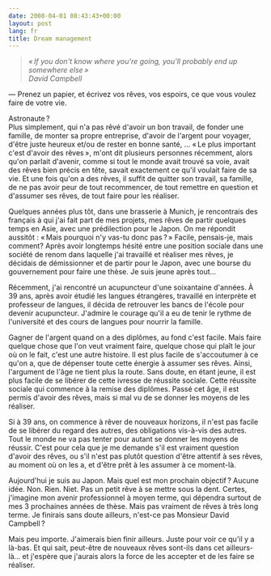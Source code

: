 ```yaml
---
date: 2008-04-01 08:43:43+00:00
layout: post
lang: fr
title: Dream management
---
```


> *« If you don't know where you're going, you'll probably end up somewhere else »*  
> *David Campbell*


— Prenez un papier, et écrivez vos rêves, vos espoirs, ce que vous voulez faire de votre vie.

Astronaute ?  
Plus simplement, qui n'a pas rêvé d'avoir un bon travail, de fonder une famille, de monter sa propre entreprise, d'avoir de l'argent pour voyager, d'être juste heureux et/ou de rester en bonne santé, ... « Le plus important c'est d'avoir des rêves », m'ont dit plusieurs personnes récemment, alors qu'on parlait d'avenir, comme si tout le monde avait trouvé sa voie, avait des rêves bien précis en tête, savait exactement ce qu'il voulait faire de sa vie. Et une fois qu'on a des rêves, il suffit de quitter son travail, sa famille, de ne pas avoir peur de tout recommencer, de tout remettre en question et d'assumer ses rêves, de tout faire pour les réaliser.

Quelques années plus tôt, dans une brasserie à Munich, je rencontrais des français à qui j'ai fait part de mes projets, mes rêves de partir quelques temps en Asie, avec une prédilection pour le Japon. On me répondit aussitôt : « Mais pourquoi n'y vas-tu donc pas ? » Facile, pensais-je, mais comment? Après avoir longtemps hésité entre une position sociale dans une société de renom dans laquelle j'ai travaillé et réaliser mes rêves, je décidais de démissionner et de partir pour le Japon, avec une bourse du gouvernement pour faire une thèse. Je suis jeune après tout...

Récemment, j'ai rencontré un acupuncteur d'une soixantaine d'années. À 39 ans, après avoir étudié les langues étrangères, travaillé en interprète et professeur de langues, il décida de retrouver les bancs de l'école pour devenir acupuncteur. J'admire le courage qu'il a eu de tenir le rythme de l'université et des cours de langues pour nourrir la famille.

Gagner de l'argent quand on a des diplômes, au fond c'est facile. Mais faire quelque chose que l'on veut vraiment faire, quelque chose qui plaît le jour où on le fait, c'est une autre histoire. Il est plus facile de s'accoutumer à ce qu'on a, que de dépenser toute cette énergie à assumer ses rêves. Ainsi, l'argument de l'âge ne tient plus la route. Sans doute, en étant jeune, il est plus facile de se libérer de cette ivresse de réussite sociale. Cette réussite sociale qui commence à la remise des diplômes. Passé cet âge, il est permis d'avoir des rêves, mais si mal vu de se donner les moyens de les réaliser.

Si à 39 ans, on commence à rêver de nouveaux horizons, il n'est pas facile de se libérer du regard des autres, des obligations vis-à-vis des autres. Tout le monde ne va pas tenter pour autant se donner les moyens de réussir. C'est pour cela que je me demande s'il est vraiment question d'avoir des rêves, ou s'il n'est pas plutôt question d'être attentif à ses rêves, au moment où on les a, et d'être prêt à les assumer à ce moment-là.

Aujourd'hui je suis au Japon. Mais quel est mon prochain objectif ? Aucune idée. Non. Rien. Niet. Pas un petit rêve à se mettre sous la dent. Certes, j'imagine mon avenir professionnel à moyen terme, qui dépendra surtout de mes 3 prochaines années de thèse. Mais pas vraiment de rêves à très long terme. Je finirais sans doute ailleurs, n'est-ce pas Monsieur David Campbell ?

Mais peu importe. J'aimerais bien finir ailleurs. Juste pour voir ce qu'il y a là-bas. Et qui sait, peut-être de nouveaux rêves sont-ils dans cet ailleurs-là... et j'espère que j'aurais alors la force de les accepter et de les faire se réaliser.
